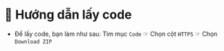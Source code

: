 # 💾 Hướng dẫn lấy code
- Để lấy code, bạn làm như sau:
Tìm mục `Code` ☞ Chọn cột `HTTPS` ☞ Chọn `Download ZIP`
